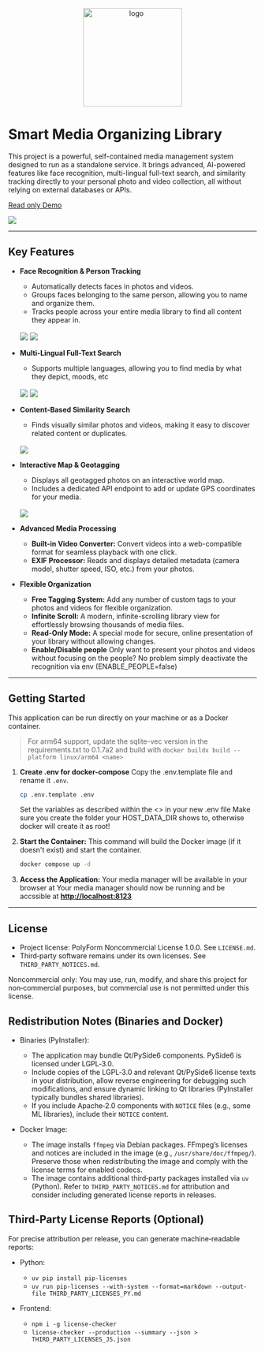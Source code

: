 <div align="center">
  <img src="frontend/public/logo.png" alt="logo" width="200"/>
</div>

# Smart Media Organizing Library

This project is a powerful, self-contained media management system designed to run as a standalone service. It brings advanced, AI-powered features like face recognition, multi-lingual full-text search, and similarity tracking directly to your personal photo and video collection, all without relying on external databases or APIs.

<a href="https://photos.dummer.dev">Read only Demo</a>

<img src="app/screenshots/Front.PNG">

---

## Key Features

-   **Face Recognition & Person Tracking**
    -   Automatically detects faces in photos and videos.
    -   Groups faces belonging to the same person, allowing you to name and organize them.
    -   Tracks people across your entire media library to find all content they appear in.

    <br>
    <img src="app/screenshots/Person_Tracking.PNG">
    <img src="app/screenshots/Person_suggestions.PNG">
    <br>

-   **Multi-Lingual Full-Text Search**
    -   Supports multiple languages, allowing you to find media by what they depict, moods, etc

    <br>
    <img src="app/screenshots/search_en.PNG">
    <img src="app/screenshots/search_jp.PNG">
    <br>

-   **Content-Based Similarity Search**
    -   Finds visually similar photos and videos, making it easy to discover related content or duplicates.

    <br>
    <img src="app/screenshots/similar.PNG">
    <br>

-   **Interactive Map & Geotagging**
    -   Displays all geotagged photos on an interactive world map.
    -   Includes a dedicated API endpoint to add or update GPS coordinates for your media.

    <br>
    <img src="app/screenshots/map.PNG">
    <br>

-   **Advanced Media Processing**
    -   **Built-in Video Converter:** Convert videos into a web-compatible format for seamless playback with one click.
    -   **EXIF Processor:** Reads and displays detailed metadata (camera model, shutter speed, ISO, etc.) from your photos.

-   **Flexible Organization**
    -   **Free Tagging System:** Add any number of custom tags to your photos and videos for flexible organization.
    -   **Infinite Scroll:** A modern, infinite-scrolling library view for effortlessly browsing thousands of media files.
    -   **Read-Only Mode:** A special mode for secure, online presentation of your library without allowing changes.
    -   **Enable/Disable people** Only want to present your photos and videos without focusing on the people? No problem simply deactivate the recognition via env (ENABLE_PEOPLE=false)

---

## Getting Started

This application can be run directly on your machine or as a Docker container.

> For arm64 support, update the sqlite-vec version in the requirements.txt to 0.1.7a2 and build with `docker buildx build --platform linux/arm64 <name>`

1. **Create .env for docker-compose**
    Copy the .env.template file and rename it `.env`.
    ```bash
    cp .env.template .env
    ```
    Set the variables as described within the <> in your new .env file
    Make sure you create the folder your HOST_DATA_DIR shows to, otherwise docker will create it as root!

3.  **Start the Container:**
    This command will build the Docker image (if it doesn't exist) and start the container.

    ```bash
    docker compose up -d
    ```

4.  **Access the Application:**
Your media manager will be available in your browser at Your media manager should now be running and be accssible at **[http://localhost:8123](http://localhost:8123)**


---

## License

- Project license: PolyForm Noncommercial License 1.0.0. See `LICENSE.md`.
- Third‑party software remains under its own licenses. See `THIRD_PARTY_NOTICES.md`.

Noncommercial only: You may use, run, modify, and share this project for non‑commercial purposes, but commercial use is not permitted under this license.

## Redistribution Notes (Binaries and Docker)

- Binaries (PyInstaller):
  - The application may bundle Qt/PySide6 components. PySide6 is licensed under LGPL‑3.0.
  - Include copies of the LGPL‑3.0 and relevant Qt/PySide6 license texts in your distribution, allow reverse engineering for debugging such modifications, and ensure dynamic linking to Qt libraries (PyInstaller typically bundles shared libraries).
  - If you include Apache‑2.0 components with `NOTICE` files (e.g., some ML libraries), include their `NOTICE` content.

- Docker Image:
  - The image installs `ffmpeg` via Debian packages. FFmpeg’s licenses and notices are included in the image (e.g., `/usr/share/doc/ffmpeg/`). Preserve those when redistributing the image and comply with the license terms for enabled codecs.
  - The image contains additional third‑party packages installed via `uv` (Python). Refer to `THIRD_PARTY_NOTICES.md` for attribution and consider including generated license reports in releases.

## Third‑Party License Reports (Optional)

For precise attribution per release, you can generate machine‑readable reports:

- Python:
  - `uv pip install pip-licenses`
  - `uv run pip-licenses --with-system --format=markdown --output-file THIRD_PARTY_LICENSES_PY.md`

- Frontend:
  - `npm i -g license-checker`
  - `license-checker --production --summary --json > THIRD_PARTY_LICENSES_JS.json`
